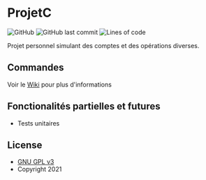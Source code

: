 # ProjetC
![GitHub](https://img.shields.io/github/license/Dalto1/ProjetC)
![GitHub last commit](https://img.shields.io/github/last-commit/Dalto1/ProjetC)
![Lines of code](https://img.shields.io/tokei/lines/github/Dalto1/ProjetC)

Projet personnel simulant des comptes et des opérations diverses.

## Commandes
Voir le [Wiki](../../wiki/Accueil) pour plus d'informations

## Fonctionalités partielles et futures
* Tests unitaires

## License

* [GNU GPL v3](http://www.gnu.org/licenses/gpl.html)
* Copyright 2021

